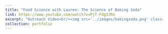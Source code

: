 ```yaml
---
title: "Food Science with Lauren: The Science of Baking Soda"
link: https://www.youtube.com/watch?v=PjT-Fdg3JRo
excerpt: "Outreach Video<br/><img src='../images/bakingsoda.png' class='center' width = '800'>"
collection: portfolio
---
```

